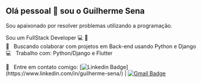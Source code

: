
## Olá pessoal 👋 sou o Guilherme Sena
Sou apaixonado por resolver problemas utilizando a programação.  <br/> 

Sou um FullStack Developer :computer: :rocket: <br/> :purple_heart: &nbsp; Buscando colaborar com projetos em Back-end usando Python e Django <br/> :computer: &nbsp; Trabalho com: Python/Django e Flutter <br/>

:email: &nbsp; Entre em contato comigo: [![Linkedin Badge](https://img.shields.io/badge/-GuilhermeSena-blue?style=flat-square&logo=Linkedin&logoColor=white&link=[https://www.linkedin.com/in/guilherme-sena/](https://www.linkedin.com/in/guilherme-sena/))](https://www.linkedin.com/in/guilherme-sena/) | [![Gmail Badge](https://img.shields.io/badge/-guilherme.sena32@gmail.com-c14438?style=flat-square&logo=Gmail&logoColor=white&link=mailto:guilherme.sena32@gmail.com)](mailto:guilherme.sena32@gmail.com)
